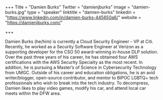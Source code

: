 +++
Title = "Damien Burks"
Twitter = "damienjburks"
image = "damien-burks.jpg"
type = "speaker"
linktitle = "damien-burks"
linkedin = "https://www.linkedin.com/in/damien-burks-445650a6/"
website = "https://damienjburks.com/"

+++

Damien Burks (he/him) is currently a Cloud Security Engineer - VP at Citi. Recently, he worked as a Security Software Engineer at Verizon as a supporting developer for the CSO 50 award-winning in-house DLP solution. Over the past three years of his career, he has obtained four AWS certifications with the AWS Security Specialty as the most recent. In addition, he is pursuing a Master’s of Science in Cybersecurity Technology from UMGC. Outside of his career and education obligations, he is an avid writer/blogger, open-source contributor, and mentor to BIPOC LGBTQ+ tech professionals who wish to break into the tech industry. To decompress, Damien likes to play video games, modify his car, and attend local car meets within the DFW area.
